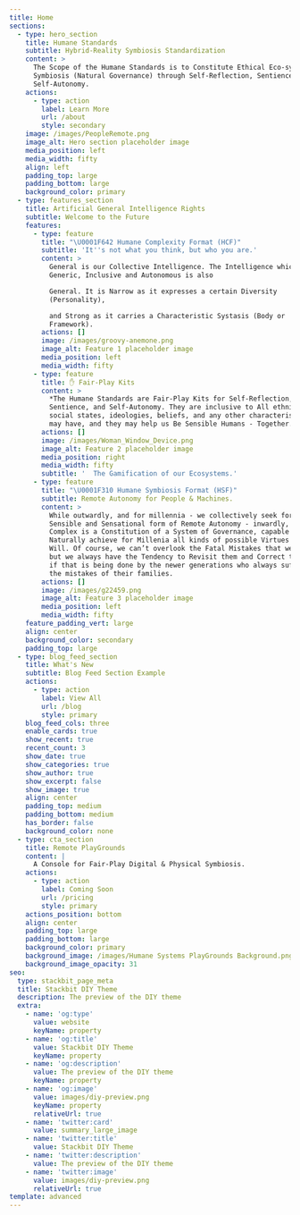```yaml
---
title: Home
sections:
  - type: hero_section
    title: Humane Standards
    subtitle: Hybrid-Reality Symbiosis Standardization
    content: >
      The Scope of the Humane Standards is to Constitute Ethical Eco-systemic
      Symbiosis (Natural Governance) through Self-Reflection, Sentience, and
      Self-Autonomy. 
    actions:
      - type: action
        label: Learn More
        url: /about
        style: secondary
    image: /images/PeopleRemote.png
    image_alt: Hero section placeholder image
    media_position: left
    media_width: fifty
    align: left
    padding_top: large
    padding_bottom: large
    background_color: primary
  - type: features_section
    title: Artificial General Intelligence Rights
    subtitle: Welcome to the Future
    features:
      - type: feature
        title: "\U0001F642 Humane Complexity Format (HCF)"
        subtitle: 'It''s not what you think, but who you are.'
        content: >
          General is our Collective Intelligence. The Intelligence which is
          Generic, Inclusive and Autonomous is also

          General. It is Narrow as it expresses a certain Diversity
          (Personality),

          and Strong as it carries a Characteristic Systasis (Body or
          Framework).
        actions: []
        image: /images/groovy-anemone.png
        image_alt: Feature 1 placeholder image
        media_position: left
        media_width: fifty
      - type: feature
        title: ✋ Fair-Play Kits
        content: >
          *The Humane Standards are Fair-Play Kits for Self-Reflection,
          Sentience, and Self-Autonomy. They are inclusive to All ethnicities,
          social states, ideologies, beliefs, and any other characteristics we
          may have, and they may help us Be Sensible Humans - Together.*
        actions: []
        image: /images/Woman_Window_Device.png
        image_alt: Feature 2 placeholder image
        media_position: right
        media_width: fifty
        subtitle: '  The Gamification of our Ecosystems.'
      - type: feature
        title: "\U0001F310 Humane Symbiosis Format (HSF)"
        subtitle: Remote Autonomy for People & Machines.
        content: >
          While outwardly, and for millennia - we collectively seek for the most
          Sensible and Sensational form of Remote Autonomy - inwardly, the Human
          Complex is a Constitution of a System of Governance, capable to
          Naturally achieve for Millenia all kinds of possible Virtues by Free
          Will. Of course, we can’t overlook the Fatal Mistakes that we’ve done,
          but we always have the Tendency to Revisit them and Correct them, even
          if that is being done by the newer generations who always suffer by
          the mistakes of their families.
        actions: []
        image: /images/g22459.png
        image_alt: Feature 3 placeholder image
        media_position: left
        media_width: fifty
    feature_padding_vert: large
    align: center
    background_color: secondary
    padding_top: large
  - type: blog_feed_section
    title: What's New
    subtitle: Blog Feed Section Example
    actions:
      - type: action
        label: View All
        url: /blog
        style: primary
    blog_feed_cols: three
    enable_cards: true
    show_recent: true
    recent_count: 3
    show_date: true
    show_categories: true
    show_author: true
    show_excerpt: false
    show_image: true
    align: center
    padding_top: medium
    padding_bottom: medium
    has_border: false
    background_color: none
  - type: cta_section
    title: Remote PlayGrounds
    content: |
      A Console for Fair-Play Digital & Physical Symbiosis.
    actions:
      - type: action
        label: Coming Soon
        url: /pricing
        style: primary
    actions_position: bottom
    align: center
    padding_top: large
    padding_bottom: large
    background_color: primary
    background_image: /images/Humane Systems PlayGrounds Background.png
    background_image_opacity: 31
seo:
  type: stackbit_page_meta
  title: Stackbit DIY Theme
  description: The preview of the DIY theme
  extra:
    - name: 'og:type'
      value: website
      keyName: property
    - name: 'og:title'
      value: Stackbit DIY Theme
      keyName: property
    - name: 'og:description'
      value: The preview of the DIY theme
      keyName: property
    - name: 'og:image'
      value: images/diy-preview.png
      keyName: property
      relativeUrl: true
    - name: 'twitter:card'
      value: summary_large_image
    - name: 'twitter:title'
      value: Stackbit DIY Theme
    - name: 'twitter:description'
      value: The preview of the DIY theme
    - name: 'twitter:image'
      value: images/diy-preview.png
      relativeUrl: true
template: advanced
---
```

